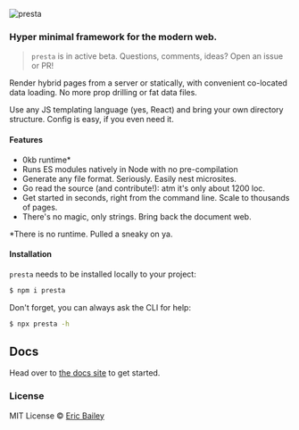 ![presta](https://user-images.githubusercontent.com/4732330/96394098-cdbdf400-1186-11eb-8930-21748099a039.png)

### Hyper minimal framework for the modern web.

> `presta` is in active beta. Questions, comments, ideas? Open an issue or PR!

Render hybrid pages from a server or statically, with convenient co-located data loading. No more prop drilling or fat data files.

Use any JS templating language (yes, React) and bring your own directory structure. Config is easy, if you even need it.

#### Features

- 0kb runtime\*
- Runs ES modules natively in Node with no pre-compilation
- Generate any file format. Seriously. Easily nest microsites.
- Go read the source (and contribute!): atm it's only about 1200 loc.
- Get started in seconds, right from the command line. Scale to thousands of pages.
- There's no magic, only strings. Bring back the document web.

\*There is no runtime. Pulled a sneaky on ya.

#### Installation

`presta` needs to be installed locally to your project:

```bash
$ npm i presta
```

Don't forget, you can always ask the CLI for help:

```bash
$ npx presta -h
```

## Docs

Head over to [the docs site](https://sure-thing.net/presta) to get started.

### License

MIT License © [Eric Bailey](https://estrattonbailey.com)
